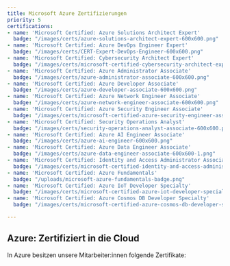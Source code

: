 ```yaml
---
title: Microsoft Azure Zertifizierungen
priority: 5
certifications:
- name: 'Microsoft Certified: Azure Solutions Architect Expert'
  badge: "/images/certs/azure-solutions-architect-expert-600x600.png"
- name: 'Microsoft Certified: Azure DevOps Engineer Expert'
  badge: "/images/certs/CERT-Expert-DevOps-Engineer-600x600.png"
- name: 'Microsoft Certified: Cybersecurity Architect Expert'
  badge: "/images/certs/microsoft-certified-cybersecurity-architect-expert.png"
- name: 'Microsoft Certified: Azure Administrator Associate'
  badge: "/images/certs/azure-administrator-associate-600x600.png"
- name: 'Microsoft Certified: Azure Developer Associate'
  badge: "/images/certs/azure-developer-associate-600x600.png"
- name: 'Microsoft Certified: Azure Network Engineer Associate'
  badge: "/images/certs/azure-network-engineer-associate-600x600.png"
- name: 'Microsoft Certified: Azure Security Engineer Associate'
  badge: "/images/certs/microsoft-certified-azure-security-engineer-associate.png"
- name: 'Microsoft Certified: Security Operations Analyst'
  badge: "/images/certs/security-operations-analyst-associate-600x600.png"
- name: 'Microsoft Certified: Azure AI Engineer Associate'
  badge: "/images/certs/azure-ai-engineer-600x600.png"
- name: 'Microsoft Certified: Azure Data Engineer Associate'
  badge: "/images/certs/azure-data-engineer-associate-600x600-1.png"
- name: 'Microsoft Certified: Identity and Access Administrator Associate'
  badge: "/images/certs/microsoft-certified-identity-and-access-administrator-associate-600x600.png"
- name: 'Microsoft Certified: Azure Fundamentals'
  badge: "/uploads/microsoft-azure-fundamentals-badge.png"
- name: 'Microsoft Certified: Azure IoT Developer Specialty'
  badge: "/images/certs/microsoft-certified-azure-iot-developer-specialty-600x600.png"
- name: 'Microsoft Certified: Azure Cosmos DB Developer Specialty'
  badge: "/images/certs/microsoft-certified-azure-cosmos-db-developer-specialty.png"

---
```

## Azure: Zertifiziert in die Cloud

In Azure besitzen unsere Mitarbeiter:innen folgende Zertifikate: